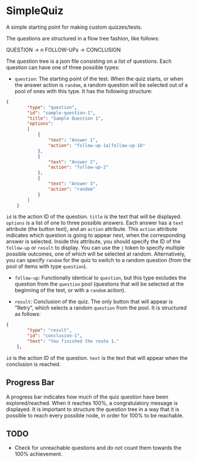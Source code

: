 # SimpleQuiz
A simple starting point for making custom quizzes/tests.

The questions are structured in a flow tree fashion, like follows:

QUESTION -> n FOLLOW-UPs -> CONCLUSION

The question tree is a json file consisting on a list of questions. Each question can have one of three possible types:

- `question`: The starting point of the test. When the quiz starts, or when the answer action is `random`, a random question will be selected out of a pool of ones with this type. It has the following structure:
```json
{
        "type": "question",
        "id": "sample-question-1",
        "title": "Sample Question 1",
        "options": 
        [
            { 
                "text": "Answer 1",
                "action": "follow-up-1a|follow-up-1b"
            },
            { 
                "text": "Answer 2",
                "action": "follow-up-2"
            },
            { 
                "text": "Answer 3",
                "action": "random"
            }
        ]
    }
```
`id` is the action ID of the question.
`title` is the text that will be displayed.
`options` is a list of one to three possible answers. Each answer has a `text` attribute (the button text), and an `action` attribute.
This `action` attribute indicates which question is going to appear next, when the corresponding answer is selected.
Inside this attribute, you should specify the ID of the `follow-up` or `result` to display.
You can use the `|` token to specify multiple possible outcomes, one of which will be selected at random.
Alternatively, you can specify `random` for the quiz to switch to a random question (from the pool of items with type `question`).

- `follow-up`: Functionally identical to `question`, but this type excludes the question from the `question` pool (questions that will be selected at the beginning of the test, or with a `random` action).

- `result`: Conclusion of the quiz. The only button that will appear is "Retry", which selects a random `question` from the pool. It is structured as follows:
```json
{
        "type": "result",
        "id": "conclusion-1",
        "text": "You finished the route 1."
    },
```
`id` is the action ID of the question.
`text` is the text that will appear when the conclusion is reached.


## Progress Bar
A progress bar indicates how much of the quiz question have been explored/reached. When it reaches 100%, a congratulatory message is displayed.
It is important to structure the question tree in a way that it is possible to reach every possible node, in order for 100% to be reachable.

## TODO
- Check for unreachable questions and do not count them towards the 100% achievement.
